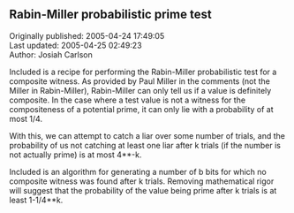 ## Rabin-Miller probabilistic prime test  
Originally published: 2005-04-24 17:49:05  
Last updated: 2005-04-25 02:49:23  
Author: Josiah Carlson  
  
Included is a recipe for performing the Rabin-Miller probabilistic test for a composite witness.  As provided by Paul Miller in the comments (not the Miller in Rabin-Miller), Rabin-Miller can only tell us if a value is definitely composite.  In the case where a test value is not a witness for the compositeness of a potential prime, it can only lie with a probability of at most 1/4.

With this, we can attempt to catch a liar over some number of trials, and the probability of us not catching at least one liar after k trials (if the number is not actually prime) is at most 4**-k.

Included is an algorithm for generating a number of b bits for which no composite witness was found after k trials.  Removing mathematical rigor will suggest that the probability of the value being prime after k trials is at least 1-1/4**k.